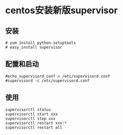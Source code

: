 
# centos安装新版supervisor

## 安装
```
# yum install python-setuptools
# easy_install supervisor
```

## 配置和启动
```
#echo_supervisord_conf > /etc/supervisord.conf
#supervisord -c /etc/supervisord.conf
```


## 使用
```
supervisorctl status
supervisorctl start xxx
supervisorctl stop xxx
supervisorctl restart xxx:*
supervisorctl restart all
```
